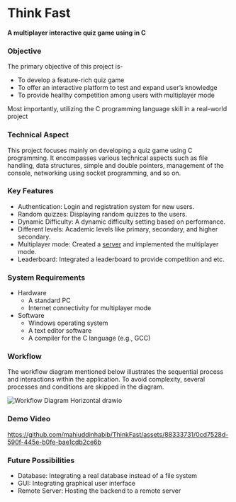 # Think Fast
**A multiplayer interactive quiz game using in C**

### Objective
The primary objective of this project is-
- To develop a feature-rich quiz game 
- To offer an interactive platform to test and expand user’s knowledge
- To provide healthy competition among users with multiplayer mode

Most importantly, utilizing the C programming language skill in a real-world project

### Technical Aspect
This project focuses mainly on developing a quiz game using C programming. It encompasses various technical aspects such as file handling, data structures, simple and double pointers, management of the console, networking using socket programming, and so on.

### Key Features
- Authentication: Login and registration  system for new users.
- Random quizzes: Displaying random quizzes to the users.
- Dynamic Difficulty: A dynamic difficulty setting based on performance.
- Different levels: Academic levels like primary, secondary, and higher secondary.
- Multiplayer mode: Created a [server](https://github.com/mahiuddinhabib/ThinkFast-Server) and   implemented the multiplayer mode.
- Leaderboard: Integrated a leaderboard to provide competition and etc.

### System Requirements
- Hardware
  - A standard PC
  - Internet connectivity for multiplayer mode
- Software
  - Windows operating system
  - A text editor software
  - A compiler for the C language (e.g., GCC)

### Workflow
The workflow diagram mentioned below illustrates the sequential process and interactions within the application. To avoid complexity, several processes and conditions are skipped in the diagram.

![Workflow Diagram Horizontal drawio](https://github.com/mahiuddinhabib/ThinkFast/assets/88333731/9e1b4b04-35e3-4832-9716-0a452c0455c0)

### Demo Video

https://github.com/mahiuddinhabib/ThinkFast/assets/88333731/0cd7528d-590f-445e-b0fe-bae1cdb2ce6b



### Future Possibilities
- Database: Integrating a real database instead of a file system
- GUI: Integrating graphical user interface
- Remote Server: Hosting the backend to a remote server

